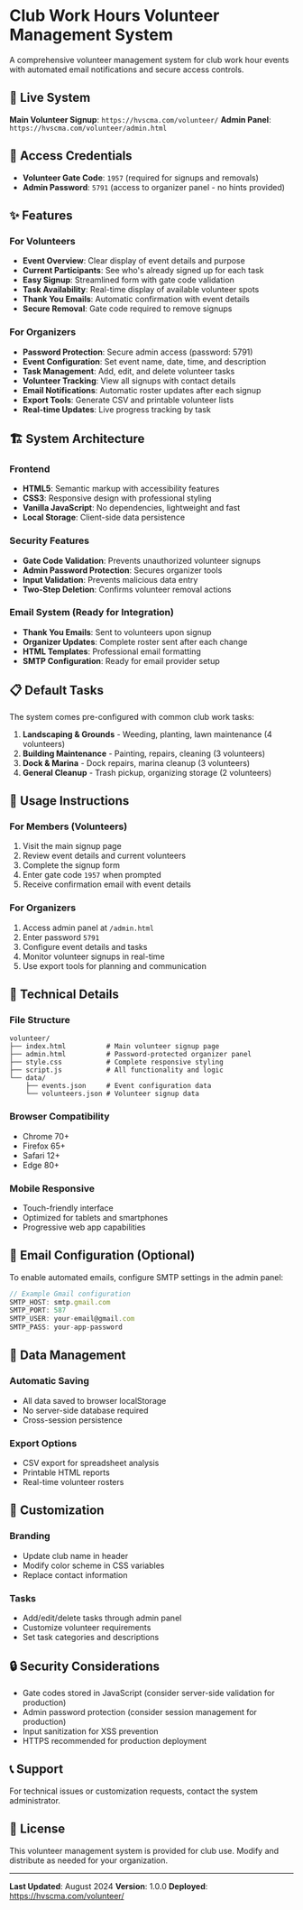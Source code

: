 # Club Work Hours Volunteer Management System

A comprehensive volunteer management system for club work hour events with automated email notifications and secure access controls.

## 🚀 Live System

**Main Volunteer Signup**: `https://hvscma.com/volunteer/`
**Admin Panel**: `https://hvscma.com/volunteer/admin.html`

## 🔐 Access Credentials

- **Volunteer Gate Code**: `1957` (required for signups and removals)
- **Admin Password**: `5791` (access to organizer panel - no hints provided)

## ✨ Features

### **For Volunteers**
- **Event Overview**: Clear display of event details and purpose
- **Current Participants**: See who's already signed up for each task
- **Easy Signup**: Streamlined form with gate code validation
- **Task Availability**: Real-time display of available volunteer spots
- **Thank You Emails**: Automatic confirmation with event details
- **Secure Removal**: Gate code required to remove signups

### **For Organizers**
- **Password Protection**: Secure admin access (password: 5791)
- **Event Configuration**: Set event name, date, time, and description
- **Task Management**: Add, edit, and delete volunteer tasks
- **Volunteer Tracking**: View all signups with contact details
- **Email Notifications**: Automatic roster updates after each signup
- **Export Tools**: Generate CSV and printable volunteer lists
- **Real-time Updates**: Live progress tracking by task

## 🏗️ System Architecture

### **Frontend**
- **HTML5**: Semantic markup with accessibility features
- **CSS3**: Responsive design with professional styling
- **Vanilla JavaScript**: No dependencies, lightweight and fast
- **Local Storage**: Client-side data persistence

### **Security Features**
- **Gate Code Validation**: Prevents unauthorized volunteer signups
- **Admin Password Protection**: Secures organizer tools
- **Input Validation**: Prevents malicious data entry
- **Two-Step Deletion**: Confirms volunteer removal actions

### **Email System** (Ready for Integration)
- **Thank You Emails**: Sent to volunteers upon signup
- **Organizer Updates**: Complete roster sent after each change
- **HTML Templates**: Professional email formatting
- **SMTP Configuration**: Ready for email provider setup

## 📋 Default Tasks

The system comes pre-configured with common club work tasks:

1. **Landscaping & Grounds** - Weeding, planting, lawn maintenance (4 volunteers)
2. **Building Maintenance** - Painting, repairs, cleaning (3 volunteers)
3. **Dock & Marina** - Dock repairs, marina cleanup (3 volunteers)
4. **General Cleanup** - Trash pickup, organizing storage (2 volunteers)

## 🎯 Usage Instructions

### **For Members (Volunteers)**
1. Visit the main signup page
2. Review event details and current volunteers
3. Complete the signup form
4. Enter gate code `1957` when prompted
5. Receive confirmation email with event details

### **For Organizers**
1. Access admin panel at `/admin.html`
2. Enter password `5791`
3. Configure event details and tasks
4. Monitor volunteer signups in real-time
5. Use export tools for planning and communication

## 🔧 Technical Details

### **File Structure**
```
volunteer/
├── index.html          # Main volunteer signup page
├── admin.html          # Password-protected organizer panel
├── style.css           # Complete responsive styling
├── script.js           # All functionality and logic
└── data/
    ├── events.json     # Event configuration data
    └── volunteers.json # Volunteer signup data
```

### **Browser Compatibility**
- Chrome 70+
- Firefox 65+
- Safari 12+
- Edge 80+

### **Mobile Responsive**
- Touch-friendly interface
- Optimized for tablets and smartphones
- Progressive web app capabilities

## 📧 Email Configuration (Optional)

To enable automated emails, configure SMTP settings in the admin panel:

```javascript
// Example Gmail configuration
SMTP_HOST: smtp.gmail.com
SMTP_PORT: 587
SMTP_USER: your-email@gmail.com
SMTP_PASS: your-app-password
```

## 🔄 Data Management

### **Automatic Saving**
- All data saved to browser localStorage
- No server-side database required
- Cross-session persistence

### **Export Options**
- CSV export for spreadsheet analysis
- Printable HTML reports
- Real-time volunteer rosters

## 🎨 Customization

### **Branding**
- Update club name in header
- Modify color scheme in CSS variables
- Replace contact information

### **Tasks**
- Add/edit/delete tasks through admin panel
- Customize volunteer requirements
- Set task categories and descriptions

## 🔒 Security Considerations

- Gate codes stored in JavaScript (consider server-side validation for production)
- Admin password protection (consider session management for production)
- Input sanitization for XSS prevention
- HTTPS recommended for production deployment

## 📞 Support

For technical issues or customization requests, contact the system administrator.

## 📄 License

This volunteer management system is provided for club use. Modify and distribute as needed for your organization.

---

**Last Updated**: August 2024
**Version**: 1.0.0
**Deployed**: https://hvscma.com/volunteer/